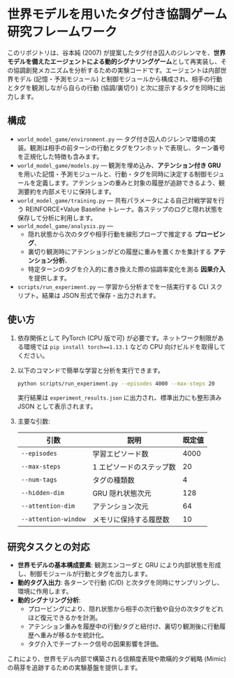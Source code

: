 # 世界モデルを用いたタグ付き協調ゲーム研究フレームワーク

このリポジトリは、谷本純 (2007) が提案したタグ付き囚人のジレンマを、**世界モデルを備えたエージェントによる動的シグナリングゲーム**として再実装し、その協調創発メカニズムを分析するための実験コードです。エージェントは内部世界モデル (記憶・予測モジュール) と制御モジュールから構成され、相手の行動とタグを観測しながら自らの行動 (協調/裏切り) と次に提示するタグを同時に出力します。

## 構成

- `world_model_game/environment.py` — タグ付き囚人のジレンマ環境の実装。観測は相手の前ターンの行動とタグをワンホットで表現し、ターン番号を正規化した特徴も含みます。
- `world_model_game/models.py` — 観測を埋め込み、**アテンション付き GRU** を用いた記憶・予測モジュールと、行動・タグを同時に決定する制御モジュールを定義します。アテンションの重みと対象の履歴が追跡できるよう、観測要約を内部メモリに保持します。
- `world_model_game/training.py` — 共有パラメータによる自己対戦学習を行う REINFORCE+Value Baseline トレーナ。各ステップのログと隠れ状態を保存して分析に利用します。
- `world_model_game/analysis.py` —
  - 隠れ状態から次のタグや相手行動を線形プローブで推定する **プロービング**、
  - 裏切り観測時にアテンションがどの履歴に重みを置くかを集計する **アテンション分析**、
  - 特定ターンのタグを介入的に書き換えた際の協調率変化を測る **因果介入**
  を提供します。
- `scripts/run_experiment.py` — 学習から分析までを一括実行する CLI スクリプト。結果は JSON 形式で保存・出力されます。

## 使い方

1. 依存関係として PyTorch (CPU 版で可) が必要です。ネットワーク制限がある環境では `pip install torch==1.13.1` などの CPU 向けビルドを取得してください。
2. 以下のコマンドで簡単な学習と分析を実行できます。

   ```bash
   python scripts/run_experiment.py --episodes 4000 --max-steps 20
   ```

   実行結果は `experiment_results.json` に出力され、標準出力にも整形済み JSON として表示されます。

3. 主要な引数:

   | 引数 | 説明 | 既定値 |
   | --- | --- | --- |
   | `--episodes` | 学習エピソード数 | 4000 |
   | `--max-steps` | 1 エピソードのステップ数 | 20 |
   | `--num-tags` | タグの種類数 | 4 |
   | `--hidden-dim` | GRU 隠れ状態次元 | 128 |
   | `--attention-dim` | アテンション次元 | 64 |
   | `--attention-window` | メモリに保持する履歴数 | 10 |

## 研究タスクとの対応

- **世界モデルの基本構成要素**: 観測エンコーダと GRU により内部状態を形成し、制御モジュールが行動とタグを出力します。
- **動的タグ入出力**: 各ターンで行動 (C/D) と次タグを同時にサンプリングし、環境に作用します。
- **動的シグナリング分析**:
  - プロービングにより、隠れ状態から相手の次行動や自分の次タグをどれほど復元できるかを計測。
  - アテンション重みを履歴中の行動/タグと紐付け、裏切り観測後に行動履歴へ重みが移るかを統計化。
  - タグ介入でチープトーク信号の因果影響を評価。

これにより、世界モデル内部で構築される信頼度表現や欺瞞的タグ戦略 (Mimic) の萌芽を追跡するための実験基盤を提供します。
